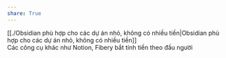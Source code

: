 ```yaml
---  
share: True  
---  
```

[[./Obsidian phù hợp cho các dự án nhỏ, không có nhiều tiền|Obsidian phù hợp cho các dự án nhỏ, không có nhiều tiền]]   
Các công cụ khác như Notion, Fibery bắt tính tiền theo đầu người  
